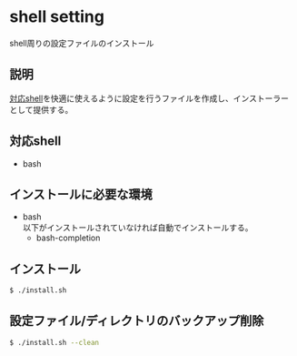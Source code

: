 # shell setting
shell周りの設定ファイルのインストール

## 説明
[対応shell](#対応shell)を快適に使えるように設定を行うファイルを作成し、インストーラーとして提供する。

## 対応shell
* bash

## インストールに必要な環境
* bash\
   以下がインストールされていなければ自動でインストールする。
   * bash-completion

## インストール
```bash
$ ./install.sh
```

## 設定ファイル/ディレクトリのバックアップ削除
```bash
$ ./install.sh --clean
```
